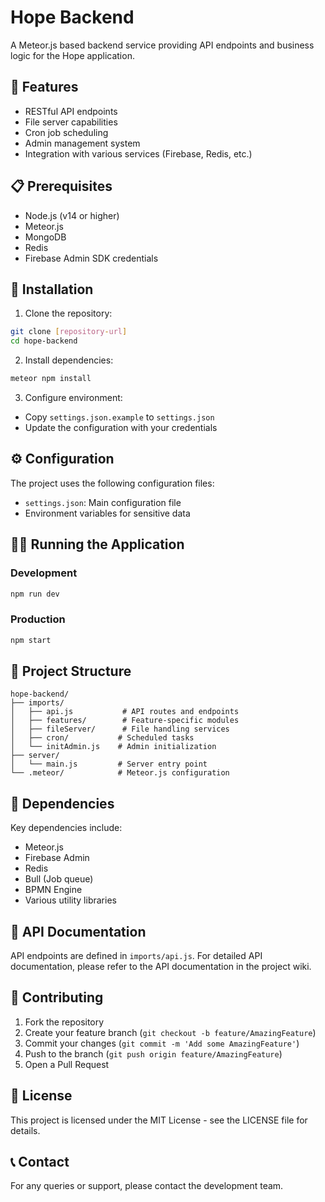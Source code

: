 # Hope Backend

A Meteor.js based backend service providing API endpoints and business logic for the Hope application.

## 🚀 Features

- RESTful API endpoints
- File server capabilities
- Cron job scheduling
- Admin management system
- Integration with various services (Firebase, Redis, etc.)

## 📋 Prerequisites

- Node.js (v14 or higher)
- Meteor.js
- MongoDB
- Redis
- Firebase Admin SDK credentials

## 🔧 Installation

1. Clone the repository:
```bash
git clone [repository-url]
cd hope-backend
```

2. Install dependencies:
```bash
meteor npm install
```

3. Configure environment:
- Copy `settings.json.example` to `settings.json`
- Update the configuration with your credentials

## ⚙️ Configuration

The project uses the following configuration files:
- `settings.json`: Main configuration file
- Environment variables for sensitive data

## 🏃‍♂️ Running the Application

### Development
```bash
npm run dev
```

### Production
```bash
npm start
```

## 📁 Project Structure

```
hope-backend/
├── imports/
│   ├── api.js           # API routes and endpoints
│   ├── features/        # Feature-specific modules
│   ├── fileServer/      # File handling services
│   ├── cron/           # Scheduled tasks
│   └── initAdmin.js    # Admin initialization
├── server/
│   └── main.js         # Server entry point
└── .meteor/            # Meteor.js configuration
```

## 🔌 Dependencies

Key dependencies include:
- Meteor.js
- Firebase Admin
- Redis
- Bull (Job queue)
- BPMN Engine
- Various utility libraries

## 📝 API Documentation

API endpoints are defined in `imports/api.js`. For detailed API documentation, please refer to the API documentation in the project wiki.

## 🤝 Contributing

1. Fork the repository
2. Create your feature branch (`git checkout -b feature/AmazingFeature`)
3. Commit your changes (`git commit -m 'Add some AmazingFeature'`)
4. Push to the branch (`git push origin feature/AmazingFeature`)
5. Open a Pull Request

## 📄 License

This project is licensed under the MIT License - see the LICENSE file for details.

## 📞 Contact

For any queries or support, please contact the development team.
